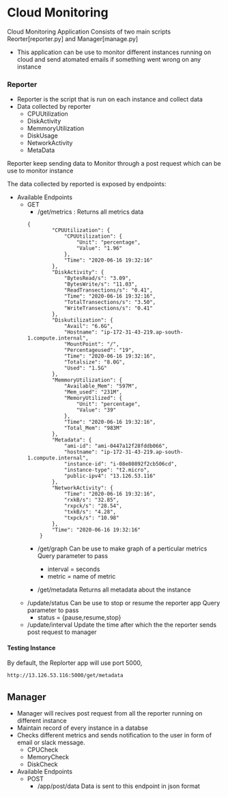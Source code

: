 # Cloud Monitoring


Cloud Monitoring Application Consists of two main scripts Reorter[reporter.py] and Manager[manage.py]

  - This application can be use to monitor different instances running on cloud and send atomated emails if something went wrong on any instance

### Reporter


  - Reporter is the  script that is run on each instance and collect data 
  - Data collected by reporter 
    - CPUUtilization
    - DiskActivity
    - MemmoryUtilization
    - DiskUsage
    - NetworkActivity
    - MetaData

Reporter keep sending data to Monitor through a post request which can be use to monitor instance

The data collected by reported is exposed by endpoints:
  - Available Endpoints
    - GET
      -  /get/metrics : Returns all metrics data
      ```
      {
              "CPUUtilization": {
                  "CPUUtilization": {
                      "Unit": "percentage",
                      "Value": "1.96"
                  },
                  "Time": "2020-06-16 19:32:16"
              },
              "DiskActivity": {
                  "BytesRead/s": "3.09",
                  "BytesWrite/s": "11.03",
                  "ReadTransections/s": "0.41",
                  "Time": "2020-06-16 19:32:16",
                  "TotalTransections/s": "3.50",
                  "WriteTransections/s": "0.41"
              },
              "Diskutilization": {
                  "Avail": "6.6G",
                  "Hostname": "ip-172-31-43-219.ap-south-1.compute.internal",
                  "MountPoint": "/",
                  "Percentageused": "19",
                  "Time": "2020-06-16 19:32:16",
                  "Totalsize": "8.0G",
                  "Used": "1.5G"
              },
              "MemmoryUtilization": {
                  "Available_Mem": "597M",
                  "Mem_used": "231M",
                  "MemoryUtilized": {
                      "Unit": "percentage",
                      "Value": "39"
                  },
                  "Time": "2020-06-16 19:32:16",
                  "Total_Mem": "983M"
              },
              "Metadata": {
                  "ami-id": "ami-0447a12f28fddb066",
                  "hostname": "ip-172-31-43-219.ap-south-1.compute.internal",
                  "instance-id": "i-08e80892f2cb506cd",
                  "instance-type": "t2.micro",
                  "public-ipv4": "13.126.53.116"
              },
              "NetworkActivity": {
                  "Time": "2020-06-16 19:32:16",
                  "rxkB/s": "32.85",
                  "rxpck/s": "28.54",
                  "txkB/s": "4.28",
                  "txpck/s": "10.98"
              },
              "Time": "2020-06-16 19:32:16"
          }
      ```
      -  /get/graph
        Can be use to make graph of a perticular metrics
        Query parameter to pass
          - interval = seconds
          - metric = name of metric

      - /get/metadata
Returns all  metadata about the instance
    -  /update/status
    Can be use to stop or resume the reporter app
     Query parameter to pass
        - status = {pause,resume,stop}
    - /update/interval
    Update the time after which the the reporter sends post request to manager
    
    

#### Testing Instance

By default, the Replorter app will use port 5000, 

```sh
http://13.126.53.116:5000/get/metadata
```

## Manager
 - Manager will recives post request from all the reporter running on different instance
 - Maintain record of every instance in a databse
  - Checks different metrics and sends notification to the user in form of email or slack message.
    - CPUCheck 
    - MemoryCheck
    - DiskCheck
 - Available Endpoints
    - POST
        - /app/post/data
        Data is sent to this endpoint in json format
